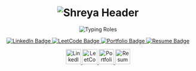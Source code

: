 <h1 align="center">
  <img src="https://readme-typing-svg.demolab.com?font=Fira+Code&duration=1&pause=9999999&color=F78DA7&center=true&vCenter=true&width=435&lines=Hi%2C+I'm+Shreya+%F0%9F%92%96" alt="Shreya Header"/>
</h1>

<p align="center">
  <img src="https://readme-typing-svg.demolab.com?font=Fira+Code&pause=1000&color=F78DA7&center=true&vCenter=true&width=435&lines=Software+Engineer;Android+Developer;" alt="Typing Roles" />
</p>

<p align="center">

  <!-- LinkedIn -->
  <a href="https://www.linkedin.com/in/shreya-garg-281aa7219/" target="_blank">
<img src="https://img.shields.io/badge/LinkedIn-0077B5?style=for-the-badge&logo=linkedin&logoColor=white" alt="LinkedIn Badge"/>

  </a>

  <!-- LeetCode -->
  <a href="https://www.linkedin.com/in/shreya-garg-281aa7219/" target="_blank">
    <img src="https://img.shields.io/badge/-LeetCode-000000?style=for-the-badge&logo=leetcode&logoColor=black" alt="LeetCode Badge"/>
  </a>

  <!-- Portfolio -->
  <a href="https://yourportfolio.com](https://github.com/shreyagargg" target="_blank">
    <img src="https://img.shields.io/badge/-Portfolio-ff69b4?style=for-the-badge&logo=vercel&logoColor=white" alt="Portfolio Badge"/>
  </a>

  <!-- Resume -->
  <a href="https://drive.google.com/file/d/1pEO8HyDonvd-1KLFg_XWfjBtaxzJ4ntS/view?usp=sharing" target="_blank">
    <img src="https://img.shields.io/badge/-Resume-d3a4ff?style=for-the-badge&logo=googledrive&logoColor=black" alt="Resume Badge"/>
  </a>

</p>

<p align="center">

  <!-- LinkedIn -->
  <a href="https://www.linkedin.com/in/shreya-garg-281aa7219/" target="_blank">
    <img src="https://cdn.jsdelivr.net/gh/devicons/devicon/icons/linkedin/linkedin-original.svg" alt="LinkedIn" width="40" />
  </a>

  <!-- LeetCode -->
  <a href="https://leetcode.com/your-username/" target="_blank">
    <img src="https://upload.wikimedia.org/wikipedia/commons/1/19/LeetCode_logo_black.png" alt="LeetCode" width="40" />
  </a>

  <!-- Portfolio (using GitHub logo or avatar for now) -->
  <a href="https://github.com/shreyagargg" target="_blank">
    <img src="https://cdn.jsdelivr.net/gh/devicons/devicon/icons/github/github-original.svg" alt="Portfolio/GitHub" width="40" />
  </a>

  <!-- Resume (Google Drive icon as resume host) -->
  <a href="https://drive.google.com/file/d/1pEO8HyDonvd-1KLFg_XWfjBtaxzJ4ntS/view?usp=sharing" target="_blank">
    <img src="https://cdn-icons-png.flaticon.com/512/270/270798.png" alt="Resume" width="40" />
  </a>

</p>


